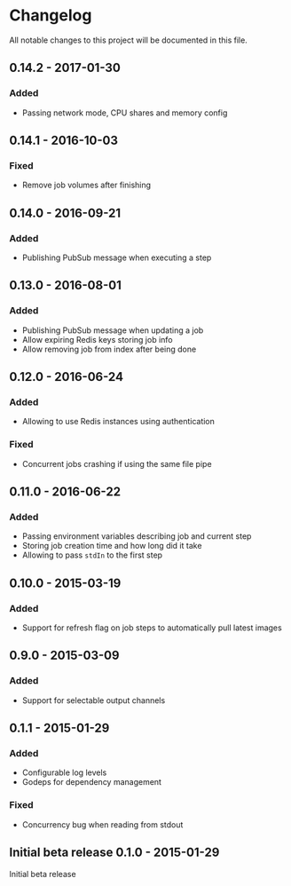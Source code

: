 # Changelog
All notable changes to this project will be documented in this file.


0.14.2 - 2017-01-30
-------------------
### Added
- Passing network mode, CPU shares and memory config

0.14.1 - 2016-10-03
-------------------
### Fixed
- Remove job volumes after finishing

0.14.0 - 2016-09-21
-------------------
### Added
- Publishing PubSub message when executing a step

0.13.0 - 2016-08-01
-------------------
### Added
- Publishing PubSub message when updating a job
- Allow expiring Redis keys storing job info
- Allow removing job from index after being done

0.12.0 - 2016-06-24
-------------------
### Added
- Allowing to use Redis instances using authentication

### Fixed
- Concurrent jobs crashing if using the same file pipe

0.11.0 - 2016-06-22
-------------------
### Added
- Passing environment variables describing job and current step
- Storing job creation time and how long did it take
- Allowing to pass `stdIn` to the first step

0.10.0 - 2015-03-19
-------------------
### Added
- Support for refresh flag on job steps to automatically pull latest images

0.9.0 - 2015-03-09
-------------------
### Added
- Support for selectable output channels

0.1.1 - 2015-01-29
-------------------
### Added
- Configurable log levels
- Godeps for dependency management

### Fixed
- Concurrency bug when reading from stdout

Initial beta release
0.1.0 - 2015-01-29
-------------------
Initial beta release
